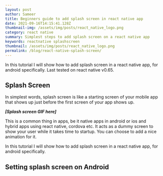 ```yaml
---
layout: post
author: Sameer
title: Beginners guide to add splash screen in react native app
date: 2021-09-16T14:15:41.128Z
thumbnail-img: /assets/img/posts/react_native_logo.png
category: react native
summary: Simplest steps to add splash screen on a react native app
keywords: reactnative splashscreen
thumbnail: /assets/img/posts/react_native_logo.png
permalink: /blog/react-native-splash-screen/
---
```

In this tutorial I will show how to add splash screen in a react native app, for android specifically. Last tested on react native v0.65.

## Splash Screen

In simplest words, splash screen is like a starting screen of your mobile app that shows up just before the first screen of your app shows up. 

***\[Splash screen GIF here]***

This is a common thing in apps, be it native apps in android or ios and hybrid apps using react native, cordova etc. It acts as a dummy screen to show your user while it takes time to startup. You can choose to add a nice animation for it. 

In this tutorial I will show how to add splash screen in a react native app, for android specifically.

## Setting splash screen on Android
